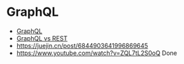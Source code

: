 # GraphQL

- [GraphQL](https://graphql.org/)
- [GraphQL vs REST](https://philsturgeon.uk/api/2017/01/24/graphql-vs-rest-overview/)
- https://juejin.cn/post/6844903641996869645
- https://www.youtube.com/watch?v=ZQL7tL2S0oQ
Done